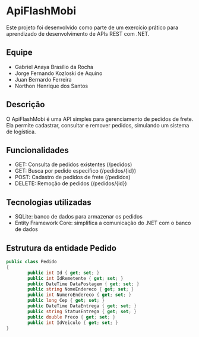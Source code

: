 # ApiFlashMobi

Este projeto foi desenvolvido como parte de um exercício prático para aprendizado de desenvolvimento de APIs REST com .NET.

## Equipe
- Gabriel Anaya Brasílio da Rocha
- Jorge Fernando Kozloski de Aquino
- Juan Bernardo Ferreira
- Northon Henrique dos Santos

## Descrição

O ApiFlashMobi é uma API simples para gerenciamento de pedidos de frete. Ela permite cadastrar, consultar e remover pedidos, simulando um sistema de logística.

## Funcionalidades

- GET: Consulta de pedidos existentes (/pedidos)
- GET: Busca por pedido específico (/pedidos/{id})
- POST: Cadastro de pedidos de frete (/pedidos)
- DELETE: Remoção de pedidos (/pedidos/{id})

## Tecnologias utilizadas

- SQLite: banco de dados para armazenar os pedidos
- Entity Framework Core: simplifica a comunicação do .NET com o banco de dados

## Estrutura da entidade Pedido

```csharp
public class Pedido
{
        public int Id { get; set; }
        public int IdRemetente { get; set; }
        public DateTime DataPostagem { get; set; }
        public string NomeEndereco { get; set; }
        public int NumeroEndereco { get; set; }
        public long Cep { get; set; }
        public DateTime DataEntrega { get; set; }
        public string StatusEntrega { get; set; }
        public double Preco { get; set; }
        public int IdVeiculo { get; set; }
}
